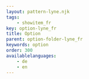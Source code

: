 ```yaml
---
layout: pattern-lyne.njk
tags: 
    - showitem_fr
key: option-lyne_fr
title: Option
parent: option-folder-lyne_fr
keywords: option
order: 300
availablelanguages: 
    - de
    - en
---
```

